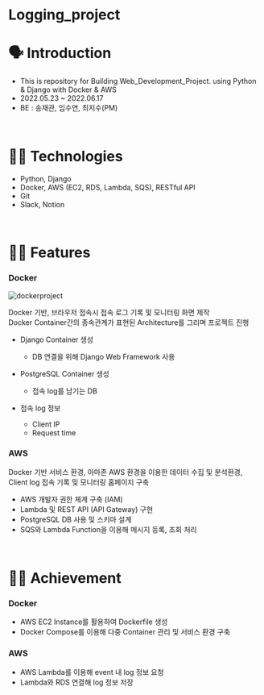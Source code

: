 # Logging_project

# 🗣 Introduction

- This is repository for Building Web_Development_Project. using Python & Django with Docker & AWS
- 2022.05.23 ~ 2022.06.17
- BE : 송재관, 임수연, 최지수(PM)
<br/>

# 👩‍💻 Technologies

- Python, Django
- Docker, AWS (EC2, RDS, Lambda, SQS), RESTful API
- Git
- Slack, Notion
<br/>

# 🧑‍💻 Features

### Docker

![dockerproject](https://user-images.githubusercontent.com/95554757/173224541-5cc23f89-e1d7-4114-a885-a10e0d995c73.PNG)


Docker 기반, 브라우저 접속시 접속 로그 기록 및 모니터링 화면 제작 <br/>
Docker Container간의 종속관계가 표현된 Architecture를 그리며 프로젝트 진행

- Django Container 생성
  - DB 연결을 위해  Django Web Framework 사용
        
- PostgreSQL Container 생성
  - 접속 log를 남기는 DB
- 접속 log 정보
  - Client IP
  - Request time
    

### AWS

Docker 기반 서비스 환경, 아마존 AWS 환경을 이용한 데이터 수집 및 분석환경, Client log 접속 기록 및 모니터링 홈페이지 구축
  - AWS 개발자 권한 체계 구축 (IAM)
  - Lambda 및 REST API (API Gateway) 구현
  - PostgreSQL DB 사용 및 스키마 설계
  - SQS와 Lambda Function을 이용해 메시지 등록, 조회 처리
<br/>

# 🙋‍♀️ Achievement

### Docker
  - AWS EC2 Instance를 활용하여 Dockerfile 생성
  - Docker Compose를 이용해 다중 Container 관리 및 서비스 환경 구축

### AWS
  - AWS Lambda를 이용해 event 내 log 정보 요청
  - Lambda와 RDS 연결해 log 정보 저장

